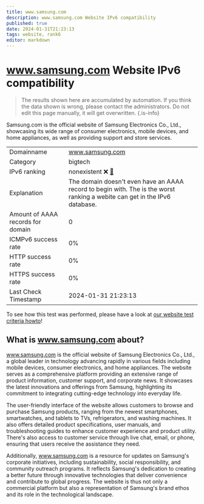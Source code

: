 ```yaml
---
title: www.samsung.com
description: www.samsung.com Website IPv6 compatibility
published: true
date: 2024-01-31T21:23:13
tags: website, rank6
editor: markdown
---
```


# www.samsung.com Website IPv6 compatibility

> The results shown here are accumulated by automation. If you think the data shown is wrong, please contact the administrators. 
> Do not edit this page manually, it will get overwritten.
{.is-info}

Samsung.com is the official website of Samsung Electronics Co., Ltd., showcasing its wide range of consumer electronics, mobile devices, and home appliances, as well as providing support and store services.


|   |   |
| - | - |
| Domainname | www.samsung.com
| Category | bigtech |
| IPv6 ranking | nonexistent :x: [🔗](/howto/ranking) |
| Explanation | The domain doesn't even have an AAAA record to begin with. The is the worst ranking a webite can get in the IPv6 database. |
| Amount of AAAA records for domain | 0 |
| ICMPv6 success rate | 0%|
| HTTP success rate | 0% |
| HTTPS success rate | 0% |
| Last Check Timestamp | 2024-01-31 21:23:13 |

To see how this test was performed, please have a look at [our website test criteria howto](/howto/testcriteria/website)!


## What is www.samsung.com about?
www.samsung.com is the official website of Samsung Electronics Co., Ltd., a global leader in technology advancing rapidly in various fields including mobile devices, consumer electronics, and home appliances. The website serves as a comprehensive platform providing an extensive range of product information, customer support, and corporate news. It showcases the latest innovations and offerings from Samsung, highlighting its commitment to integrating cutting-edge technology into everyday life.

The user-friendly interface of the website allows customers to browse and purchase Samsung products, ranging from the newest smartphones, smartwatches, and tablets to TVs, refrigerators, and washing machines. It also offers detailed product specifications, user manuals, and troubleshooting guides to enhance customer experience and product utility. There's also access to customer service through live chat, email, or phone, ensuring that users receive the assistance they need.

Additionally, www.samsung.com is a resource for updates on Samsung's corporate initiatives, including sustainability, social responsibility, and community outreach programs. It reflects Samsung's dedication to creating a better future through innovative technologies that deliver convenience and contribute to global progress. The website is thus not only a commercial platform but also a representation of Samsung's brand ethos and its role in the technological landscape.


